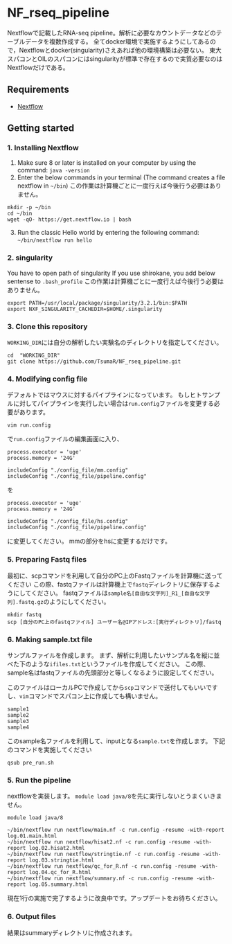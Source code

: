 # NF_rseq_pipeline 
Nextflowで記載したRNA-seq pipeline。解析に必要なカウントデータなどのテーブルデータを複数作成する。
全てdocker環境で実施するようにしてあるので，Nextflowとdocker(singularity)さえあれば他の環境構築は必要ない。 
東大スパコンとOILのスパコンにはsingularityが標準で存在するので実質必要なのはNextflowだけである。

## Requirements
- [Nextflow](https://www.nextflow.io/)

## Getting started

### 1. Installing Nextflow

1. Make sure 8 or later is installed on your computer by using the command: `java -version`
2. Enter the below commands in your terminal (The command creates a file nextflow in `~/bin`)
この作業は計算機ごとに一度行えば今後行う必要はありません。

```
mkdir -p ~/bin
cd ~/bin
wget -qO- https://get.nextflow.io | bash
``` 
3. Run the classic Hello world by entering the following command: `~/bin/nextflow run hello` 

### 2. singularity

You have to open path of singularity
If you use shirokane, you add below sentense to `.bash_profile`
この作業は計算機ごとに一度行えば今後行う必要はありません。

```
export PATH=/usr/local/package/singularity/3.2.1/bin:$PATH
export NXF_SINGULARITY_CACHEDIR=$HOME/.singularity
```

### 3. Clone this repository

`WORKING_DIR`には自分の解析したい実験名のディレクトリを指定してください。

```
cd  "WORKING_DIR"
git clone https://github.com/TsumaR/NF_rseq_pipeline.git
```

### 4. Modifying config file 

デフォルトではマウスに対するパイプラインになっています。
もしヒトサンプルに対してパイプラインを実行したい場合は`run.config`ファイルを変更する必要があります。

```
vim run.config
```

で`run.config`ファイルの編集画面に入り、

```
process.executor = 'uge'
process.memory = '24G'

includeConfig "./config_file/mm.config"
includeConfig "./config_file/pipeline.config"
```
を
```
process.executor = 'uge'
process.memory = '24G'

includeConfig "./config_file/hs.config"
includeConfig "./config_file/pipeline.config"
```
に変更してください。
mmの部分をhsに変更するだけです。

### 5. Preparing Fastq files

最初に、scpコマンドを利用して自分のPC上のFastqファイルを計算機に送ってください
この際、fastqファイルは計算機上で`fastq`ディレクトリに保存するようにしてください。
fastqファイルは`sample名[自由な文字列]_R1_[自由な文字列].fastq.gz`のようにしてください。

```
mkdir fastq
scp [自分のPC上のfastqファイル] ユーザー名@IPアドレス:[実行ディレクトリ]/fastq
```

### 6. Making sample.txt file

サンプルファイルを作成します。
まず、解析に利用したいサンプル名を縦に並べた下のような`ifiles.txt`というファイルを作成してください。
この際、sample名はfastqファイルの先頭部分と等しくなるように設定してください。

このファイルはローカルPCで作成してから`scp`コマンドで送付してもいいですし、`vim`コマンドでスパコン上に作成しても構いません。

```
sample1
sample2
sample3
sample4
```

このsample名ファイルを利用して、inputとなる`sample.txt`を作成します。
下記のコマンドを実施してください

```
qsub pre_run.sh
```

### 5. Run the pipeline

nextflowを実装します。
`module load java/8`を先に実行しないとうまくいきません。

```
module load java/8

~/bin/nextflow run nextflow/main.nf -c run.config -resume -with-report log.01.main.html
~/bin/nextflow run nextflow/hisat2.nf -c run.config -resume -with-report log.02.hisat2.html
~/bin/nextflow run nextflow/stringtie.nf -c run.config -resume -with-report log.03.stringtie.html
~/bin/nextflow run nextflow/qc_for_R.nf -c run.config -resume -with-report log.04.qc_for_R.html
~/bin/nextflow run nextflow/summary.nf -c run.config -resume -with-report log.05.summary.html
``` 

現在1行の実施で完了するように改良中です。アップデートをお待ちください。

### 6. Output files

結果はsummaryディレクトリに作成されます。
